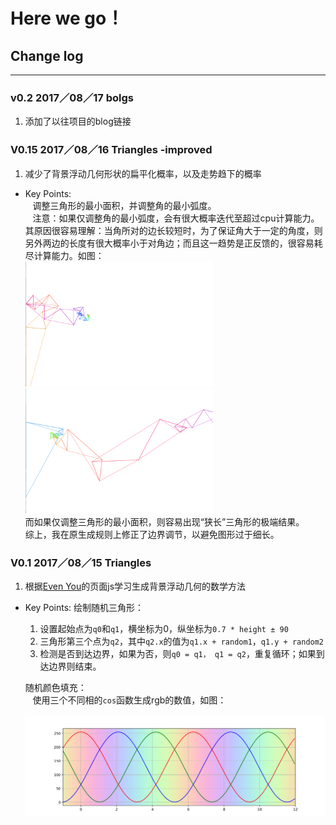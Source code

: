 # Here we go！

## Change log
---
### v0.2 2017／08／17    bolgs
1. 添加了以往项目的blog链接


### V0.15 2017／08／16   Triangles -improved
1. 减少了背景浮动几何形状的扁平化概率，以及走势趋下的概率
- Key Points:<br>
    调整三角形的最小面积，并调整角的最小弧度。<br>
    注意：如果仅调整角的最小弧度，会有很大概率迭代至超过cpu计算能力。其原因很容易理解：当角所对的边长较短时，为了保证角大于一定的角度，则另外两边的长度有很大概率小于对角边；而且这一趋势是正反馈的，很容易耗尽计算能力。如图：<br>
    <img src="/sources/angle_mistake2.png" width=300 height=200 alt="angle_mistake2" />
    <img src="/sources/angle_mistake1.png" width=300 height=200 alt="angle_mistake1" /><br>
    而如果仅调整三角形的最小面积，则容易出现“狭长”三角形的极端结果。<br>
    综上，我在原生成规则上修正了边界调节，以避免图形过于细长。


### V0.1 2017／08／15   Triangles
1. 根据[Even You](http://evanyou.me)的页面js学习生成背景浮动几何的数学方法
- Key Points:
    绘制随机三角形：<br>
    1. 设置起始点为`q0`和`q1`，横坐标为0，纵坐标为`0.7 * height ± 90`
    2. 三角形第三个点为`q2`，其中`q2.x`的值为`q1.x + random1`，`q1.y + random2`
    3. 检测是否到达边界，如果为否，则`q0 = q1， q1 = q2`，重复循环；如果到达边界则结束。<br>
    
    随机颜色填充：<br>
    使用三个不同相的`cos`函数生成rgb的数值，如图：<br>
    ![color](/sources/colorful.png)
